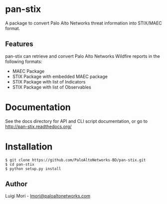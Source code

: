 # pan-stix

A package to convert Palo Alto Networks threat information into STIX/MAEC format.

## Features

pan-stix can retrieve and convert Palo Alto Networks Wildfire reports in the following formats:

- MAEC Package
- STIX Package with embedded MAEC package
- STIX Package with list of Indicators
- STIX Package with list of Observables

# Documentation

See the docs directory for API and CLI script documentation, or go to http://pan-stix.readthedocs.org/

# Installation

    $ git clone https://github.com/PaloAltoNetworks-BD/pan-stix.git
    $ cd pan-stix
    $ python setup.py install

## Author

Luigi Mori - lmori@paloaltonetworks.com
